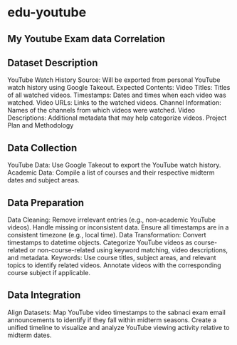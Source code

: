 # edu-youtube
## My Youtube Exam data Correlation
## Dataset Description
YouTube Watch History
Source: Will be exported from personal YouTube watch history using Google Takeout.
Expected Contents:
Video Titles: Titles of all watched videos.
Timestamps: Dates and times when each video was watched.
Video URLs: Links to the watched videos.
Channel Information: Names of the channels from which videos were watched.
Video Descriptions: Additional metadata that may help categorize videos.
Project Plan and Methodology
## Data Collection
YouTube Data:
Use Google Takeout to export the YouTube watch history.
Academic Data:
Compile a list of courses and their respective midterm dates and subject areas.
## Data Preparation
Data Cleaning:
Remove irrelevant entries (e.g., non-academic YouTube videos).
Handle missing or inconsistent data.
Ensure all timestamps are in a consistent timezone (e.g., local time).
Data Transformation:
Convert timestamps to datetime objects.
Categorize YouTube videos as course-related or non-course-related using keyword matching, video descriptions, and metadata.
Keywords: Use course titles, subject areas, and relevant topics to identify related videos.
Annotate videos with the corresponding course subject if applicable.
## Data Integration
Align Datasets:
Map YouTube video timestamps to the sabnaci exam email announcements to identify if they fall within midterm seasons.
Create a unified timeline to visualize and analyze YouTube viewing activity relative to midterm dates.
